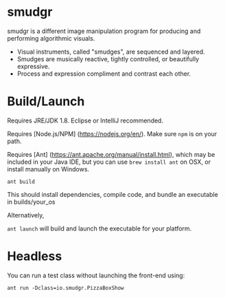 # smudgr

smudgr is a different image manipulation program for producing and performing algorithmic visuals.

+ Visual instruments, called "smudges", are sequenced and layered.
+ Smudges are musically reactive, tightly controlled, or beautifully expressive.
+ Process and expression compliment and contrast each other.

# Build/Launch

Requires JRE/JDK 1.8. Eclipse or IntelliJ recommended.

Requires [Node.js/NPM] (https://nodejs.org/en/). Make sure `npm` is on your path.

Requires [Ant] (https://ant.apache.org/manual/install.html), which may be included in your Java IDE, but you can use `brew install ant` on OSX, or install manually on Windows.

`ant build`

This should install dependencies, compile code, and bundle an executable in builds/your_os

Alternatively,

`ant launch` will build and launch the executable for your platform.

# Headless

You can run a test class without launching the front-end using:

`ant run -Dclass=io.smudgr.PizzaBoxShow`
